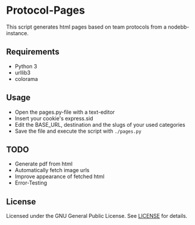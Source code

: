 # Protocol-Pages

This script generates html pages based on team protocols from a nodebb-instance.

Requirements
------------

- Python 3
- urllib3
- colorama


Usage
-----

- Open the pages.py-file with a text-editor
- Insert your cookie's express.sid
- Edit the BASE_URL, destination  and the slugs of your used categories
- Save the file and execute the script with `./pages.py`


TODO
----

- Generate pdf from html
- Automatically fetch image urls
- Improve appearance of fetched html
- Error-Testing


License
-------

Licensed under the GNU General Public License.
See [LICENSE](./LICENSE) for details.
